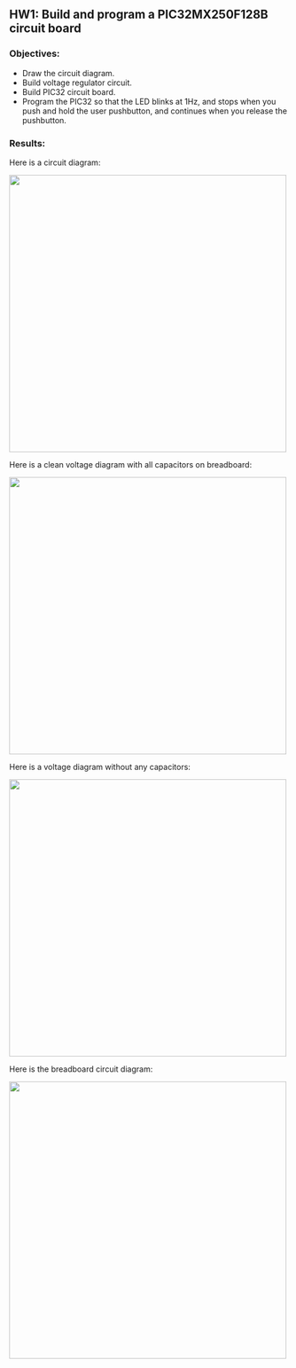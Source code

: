 ## HW1: Build and program a PIC32MX250F128B circuit board
### Objectives:
* Draw the circuit diagram.
* Build voltage regulator circuit.
* Build PIC32 circuit board.
* Program the PIC32 so that the LED blinks at 1Hz, and stops when you push and hold the user pushbutton, and continues when you release the pushbutton.

### Results:

Here is a circuit diagram:

<img src="https://github.com/meng1994412/ChenyangMeng_ME433_2018/blob/master/HW1/Results/1_Circuit_Diagram.JPG" width="500">

Here is a clean voltage diagram with all capacitors on breadboard:

<img src="https://github.com/meng1994412/ChenyangMeng_ME433_2018/blob/master/HW1/Results/2_Clean_3.3V_Voltage_Diagram.PNG" width="500">

Here is a voltage diagram without any capacitors:

<img src="https://github.com/meng1994412/ChenyangMeng_ME433_2018/blob/master/HW1/Results/2_Oscillation_Diagram.PNG" width="500">

Here is the breadboard circuit diagram:

<img src="https://github.com/meng1994412/ChenyangMeng_ME433_2018/blob/master/HW1/Results/6_Breadboard.JPG" width="500">
